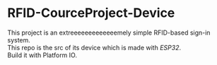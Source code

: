 # RFID-CourceProject-Device
This project is an extreeeeeeeeeeeeemely simple RFID-based sign-in system.  
This repo is the src of its device which is made with *ESP32*.  
Build it with Platform IO.  